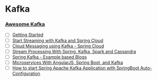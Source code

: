 # Kafka
### [Awesome Kafka](https://github.com/infoslack/awesome-kafka)

- [ ] [Getting Started](http://www.javainuse.com/misc/apache-kafka-hello-world)
- [ ] [Start Streaming with Kafka and Spring Cloud](http://www.beeworks.be/blog/2016/start-streaming-kafka-spring-cloud.html)
- [ ] [Cloud Messaging using Kafka - Spring Cloud](https://www.jcore.com/2017/05/23/spring-cloud-messaging-using-kafka/)
- [ ] [Stream Processing With Spring, Kafka, Spark and Cassandra](http://msvaljek.blogspot.hr/2015/12/stream-processing-with-spring-kafka_80.html)
- [ ] [Spring Kafka - Example based Blogs](https://www.codenotfound.com/spring-kafka/)
- [ ] [Microservices With AngularJS, Spring Boot, and Kafka](https://dzone.com/articles/developing-async-microservices-architecture-using)
- [ ] [How to start Spring Apache Kafka Application with SpringBoot Auto-Configuration](http://javasampleapproach.com/java-integration/distributed-system/start-spring-apache-kafka-application-springboot)
